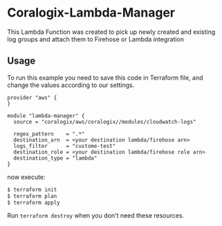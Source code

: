 # Coralogix-Lambda-Manager

This Lambda Function was created to pick up newly created and existing log groups and attach them to Firehose or Lambda integration

## Usage

To run this example you need to save this code in Terraform file, and change the values according to our settings.

```hcl
provider "aws" {
}

module "lambda-manager" {
  source = "coralogix/aws/coralogix//modules/cloudwatch-logs"

  regex_pattern    = ".*"
  destination_arn  = <your destination lambda/firehose arn>
  logs_filter      = "custome-test"
  destination_role = <your destination lambda/firehose role arn>
  destination_type = "lambda"
}
```
now execute:
```bash
$ terraform init
$ terraform plan
$ terraform apply
```

Run `terraform destroy` when you don't need these resources.